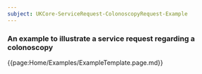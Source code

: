 ```yaml
---
subject: UKCore-ServiceRequest-ColonoscopyRequest-Example
---
```

### An example to illustrate a service request regarding a colonoscopy

{{page:Home/Examples/ExampleTemplate.page.md}}
